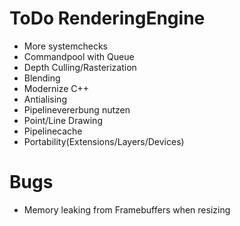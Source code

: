 
# ToDo RenderingEngine

* More systemchecks
* Commandpool with Queue
* Depth Culling/Rasterization
* Blending
* Modernize C++ 
* Antialising
* Pipelinevererbung nutzen
* Point/Line Drawing
* Pipelinecache
* Portability(Extensions/Layers/Devices)

# Bugs

* Memory leaking from Framebuffers when resizing
